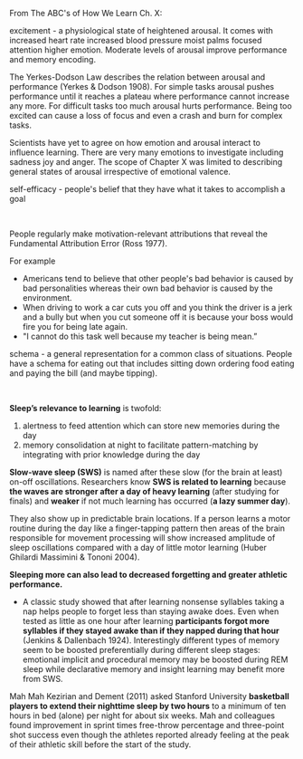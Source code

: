 <p><span style=font-weight: 400;>From The ABC's of How We Learn Ch. X:</span></p>

<p><span style=font-weight: 400;>excitement</span><span style=font-weight: 400;> - a physiological state of heightened arousal. It comes with increased heart rate increased blood pressure moist palms focused attention higher emotion. Moderate levels of arousal improve performance and memory encoding.</span></p>

<p><span style=font-weight: 400;>The </span><span style=font-weight: 400;>Yerkes-Dodson Law</span><span style=font-weight: 400;> describes the relation between arousal and performance (Yerkes &amp; Dodson 1908). For simple tasks arousal pushes performance until it reaches a plateau where performance cannot increase any more. For difficult tasks too much arousal hurts performance. Being too excited can cause a loss of focus and even a crash and burn for complex tasks.</span></p>

<p><span style=font-weight: 400;>Scientists have yet to agree on how emotion and arousal interact to influence learning. There are very many emotions to investigate including sadness joy and anger. The scope of Chapter X was limited to describing general states of arousal irrespective of emotional valence.</span></p>

<p><span style=font-weight: 400;>self-efficacy</span><span style=font-weight: 400;> - people's belief that they have what it takes to accomplish a goal</span></p>  <p><span style=font-weight: 400;> </span></p>  <p><span style=font-weight: 400;>People regularly make motivation-relevant attributions that reveal the </span><span style=font-weight: 400;>Fundamental Attribution Error</span><span style=font-weight: 400;> (Ross 1977).</span></p>

<p><span style=font-weight: 400;>For example</span></p>  <ul>  <li style=font-weight: 400;><span style=font-weight: 400;>Americans tend to believe that other people's bad behavior is caused by bad personalities whereas their own bad behavior is caused by the environment.</span></li>  <li style=font-weight: 400;><span style=font-weight: 400;>When driving to work a car cuts you off and you think the driver is a jerk and a bully but when you cut someone off it is because your boss would fire you for being late again.</span></li>  <li style=font-weight: 400;><span style=font-weight: 400;>"I cannot do this task well because my teacher is being mean.”</span></li>  </ul>

<p><span style=font-weight: 400;>schema</span><span style=font-weight: 400;> - a general representation for a common class of situations. People have a schema for eating out that includes sitting down ordering food eating and paying the bill (and maybe tipping).</span></p>  <p><span style=font-weight: 400;> </span></p>  <p><strong>Sleep’s relevance to learning</strong><span style=font-weight: 400;> is twofold:</span></p>

<ol>  <li style=font-weight: 400;><span style=font-weight: 400;>alertness to feed attention which can store new memories during the day</span></li>  <li style=font-weight: 400;><span style=font-weight: 400;>memory consolidation at night to facilitate pattern-matching by integrating with prior knowledge during the day </span></li>  </ol>

<p><span style=font-weight: 400;></span><strong>Slow-wave sleep (SWS)</strong><span style=font-weight: 400;> is named after these slow (for the brain at least) on-off oscillations. Researchers know </span><strong>SWS is related to learning</strong><span style=font-weight: 400;> because </span><strong>the waves are stronger after a day of heavy learning</strong><span style=font-weight: 400;> (after studying for finals) and </span><strong>weaker</strong><span style=font-weight: 400;> if not much learning has occurred (</span><strong>a lazy summer day</strong><span style=font-weight: 400;>).</span></p>

<p><span style=font-weight: 400;>They also show up in predictable brain locations. If a person learns a motor routine during the day like a finger-tapping pattern then areas of the brain responsible for movement processing will show increased amplitude of sleep oscillations compared with a day of little motor learning (Huber Ghilardi Massimini &amp; Tononi 2004).</span></p>

<p><strong>Sleeping more can also lead to decreased forgetting and greater athletic performance.</strong></p>

<ul>  <li style=font-weight: 400;> <span style=font-weight: 400;>A classic study showed that after learning nonsense syllables taking a nap helps people to forget less than staying awake does. Even when tested as little as one hour after learning </span><strong>participants forgot more syllables if they stayed awake than if they napped during that hour</strong><span style=font-weight: 400;> (Jenkins &amp; Dallenbach 1924). Interestingly different types of memory seem to be boosted preferentially during different sleep stages: emotional implicit and procedural memory may be boosted during REM sleep while declarative memory and insight learning may benefit more from SWS.</span> </li>  </ul>  <p><span style=font-weight: 400;>Mah Mah Kezirian and Dement (2011) asked Stanford University </span><strong>basketball players to extend their nighttime sleep by two hours</strong><span style=font-weight: 400;> to a minimum of ten hours in bed (alone) per night for about six weeks. Mah and colleagues found improvement in sprint times free-throw percentage and three-point shot success even though the athletes reported already feeling at the peak of their athletic skill before the start of the study.</span></p>